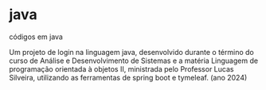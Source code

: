 # java
códigos em java

Um projeto de login na linguagem java, desenvolvido durante o término do curso de Análise e Desenvolvimento de Sistemas e a matéria Linguagem de programação orientada à objetos II, ministrada pelo Professor Lucas Silveira, utilizando as ferramentas de spring boot e tymeleaf. (ano 2024)
